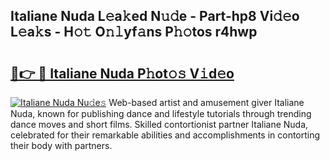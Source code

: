 ## Italiane Nuda L𝚎a𝚔ed N𝚞𝚍e - Part-hp8 Vi𝚍𝚎o L𝚎a𝚔s - H𝚘𝚝 O𝚗𝚕yf𝚊ns P𝚑𝚘tos r4hwp

# <h2><a href="http://kf5r3a.oniu.top/?m=Italiane+Nuda">🔗👉 🔴 Italiane Nuda P𝚑ot𝚘𝚜 V𝚒d𝚎o</a></h2>

[![Italiane Nuda Nu𝚍e𝚜](https://i.imgur.com/0qMVB7G.gif)](http://kf5r3a.oniu.top/?m=Italiane+Nuda)
Web-based artist and amusement giver Italiane Nuda, known for publishing dance and lifestyle tutorials through trending dance moves and short films. Skilled contortionist partner Italiane Nuda, celebrated for their remarkable abilities and accomplishments in contorting their body with partners.  

